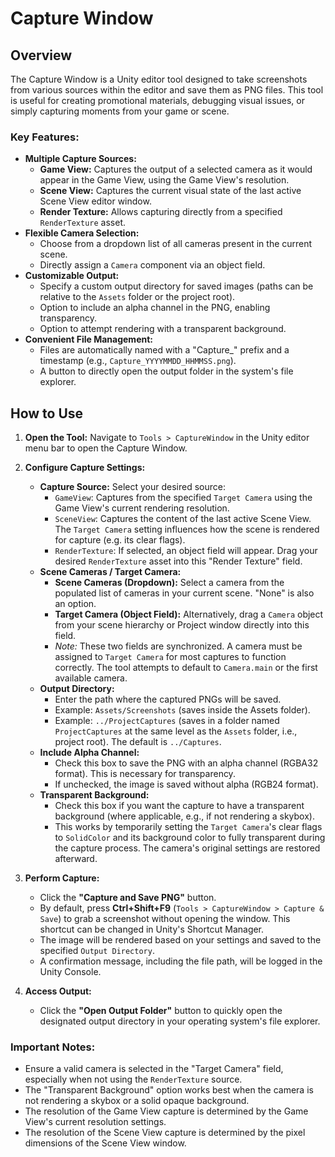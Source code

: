 # Capture Window

## Overview

The Capture Window is a Unity editor tool designed to take screenshots from various sources within the editor and save them as PNG files. This tool is useful for creating promotional materials, debugging visual issues, or simply capturing moments from your game or scene.

### Key Features:

-   **Multiple Capture Sources:**
    -   **Game View:** Captures the output of a selected camera as it would appear in the Game View, using the Game View's resolution.
    -   **Scene View:** Captures the current visual state of the last active Scene View editor window.
    -   **Render Texture:** Allows capturing directly from a specified `RenderTexture` asset.
-   **Flexible Camera Selection:**
    -   Choose from a dropdown list of all cameras present in the current scene.
    -   Directly assign a `Camera` component via an object field.
-   **Customizable Output:**
    -   Specify a custom output directory for saved images (paths can be relative to the `Assets` folder or the project root).
    -   Option to include an alpha channel in the PNG, enabling transparency.
    -   Option to attempt rendering with a transparent background.
-   **Convenient File Management:**
    -   Files are automatically named with a "Capture_" prefix and a timestamp (e.g., `Capture_YYYYMMDD_HHMMSS.png`).
    -   A button to directly open the output folder in the system's file explorer.

## How to Use

1.  **Open the Tool:**
    Navigate to `Tools > CaptureWindow` in the Unity editor menu bar to open the Capture Window.

2.  **Configure Capture Settings:**

    *   **Capture Source:** Select your desired source:
        *   `GameView`: Captures from the specified `Target Camera` using the Game View's current rendering resolution.
        *   `SceneView`: Captures the content of the last active Scene View. The `Target Camera` setting influences how the scene is rendered for capture (e.g. its clear flags).
        *   `RenderTexture`: If selected, an object field will appear. Drag your desired `RenderTexture` asset into this "Render Texture" field.
    *   **Scene Cameras / Target Camera:**
        *   **Scene Cameras (Dropdown):** Select a camera from the populated list of cameras in your current scene. "None" is also an option.
        *   **Target Camera (Object Field):** Alternatively, drag a `Camera` object from your scene hierarchy or Project window directly into this field.
        *   *Note:* These two fields are synchronized. A camera must be assigned to `Target Camera` for most captures to function correctly. The tool attempts to default to `Camera.main` or the first available camera.
    *   **Output Directory:**
        *   Enter the path where the captured PNGs will be saved.
        *   Example: `Assets/Screenshots` (saves inside the Assets folder).
        *   Example: `../ProjectCaptures` (saves in a folder named `ProjectCaptures` at the same level as the `Assets` folder, i.e., project root). The default is `../Captures`.
    *   **Include Alpha Channel:**
        *   Check this box to save the PNG with an alpha channel (RGBA32 format). This is necessary for transparency.
        *   If unchecked, the image is saved without alpha (RGB24 format).
    *   **Transparent Background:**
        *   Check this box if you want the capture to have a transparent background (where applicable, e.g., if not rendering a skybox).
        *   This works by temporarily setting the `Target Camera`'s clear flags to `SolidColor` and its background color to fully transparent during the capture process. The camera's original settings are restored afterward.

3.  **Perform Capture:**
    *   Click the **"Capture and Save PNG"** button.
    *   By default, press **Ctrl+Shift+F9** (`Tools > CaptureWindow > Capture & Save`) to grab a screenshot without opening the window. This shortcut can be changed in Unity's Shortcut Manager.
    *   The image will be rendered based on your settings and saved to the specified `Output Directory`.
    *   A confirmation message, including the file path, will be logged in the Unity Console.

4.  **Access Output:**
    *   Click the **"Open Output Folder"** button to quickly open the designated output directory in your operating system's file explorer.

### Important Notes:

-   Ensure a valid camera is selected in the "Target Camera" field, especially when not using the `RenderTexture` source.
-   The "Transparent Background" option works best when the camera is not rendering a skybox or a solid opaque background.
-   The resolution of the Game View capture is determined by the Game View's current resolution settings.
-   The resolution of the Scene View capture is determined by the pixel dimensions of the Scene View window.
